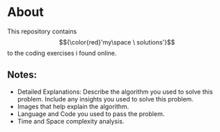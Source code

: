 # About
This repository contains $${\color{red}'my\space \ solutions'}$$ to the coding exercises i found online.

## Notes:
- Detailed Explanations: Describe the algorithm you used to solve this problem. Include any insights you used to solve this problem.
- Images that help explain the algorithm.
- Language and Code you used to pass the problem.
- Time and Space complexity analysis.

